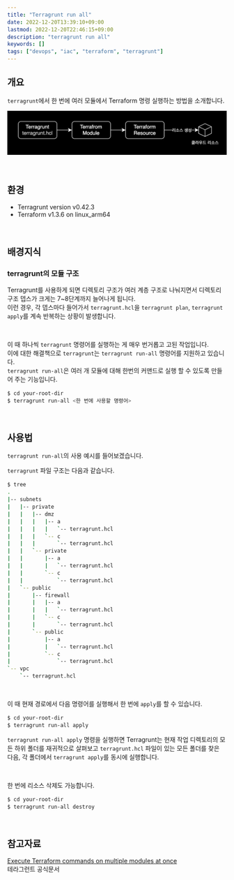 ```yaml
---
title: "Terragrunt run all"
date: 2022-12-20T13:39:10+09:00
lastmod: 2022-12-20T22:46:15+09:00
description: "terragrunt run all"
keywords: []
tags: ["devops", "iac", "terraform", "terragrunt"]
---
```


## 개요

`terragrunt`에서 한 번에 여러 모듈에서 Terraform 명령 실행하는 방법을 소개합니다.

![Terragrunt 동작방식](./1.png)

&nbsp;

## 환경

- Terragrunt version v0.42.3
- Terraform v1.3.6 on linux_arm64

&nbsp;

## 배경지식

### terragrunt의 모듈 구조

Terragrunt를 사용하게 되면 디렉토리 구조가 여러 계층 구조로 나눠지면서 디렉토리 구조 뎁스가 크게는 7~8단계까지 늘어나게 됩니다.  
이런 경우, 각 뎁스마다 들어가서 `terragrunt.hcl`을 `terragrunt plan`, `terragrunt apply`를 계속 반복하는 상황이 발생합니다.

&nbsp;

이 때 하나씩 `terragrunt` 명령어를 실행하는 게 매우 번거롭고 고된 작업입니다.  
이에 대한 해결책으로 `terragrunt`는 `terragrunt run-all` 명령어를 지원하고 있습니다.  
`terragrunt run-all`은 여러 개 모듈에 대해 한번의 커맨드로 실행 할 수 있도록 만들어 주는 기능입니다.

```bash
$ cd your-root-dir
$ terragrunt run-all <한 번에 사용할 명령어>
```

&nbsp;

## 사용법

`terragrunt run-all`의 사용 예시를 들어보겠습니다.

`terragrunt` 파일 구조는 다음과 같습니다.

```bash
$ tree
.
|-- subnets
|   |-- private
|   |   |-- dmz
|   |   |   |-- a
|   |   |   |   `-- terragrunt.hcl
|   |   |   `-- c
|   |   |       `-- terragrunt.hcl
|   |   `-- private
|   |       |-- a
|   |       |   `-- terragrunt.hcl
|   |       `-- c
|   |           `-- terragrunt.hcl
|   `-- public
|       |-- firewall
|       |   |-- a
|       |   |   `-- terragrunt.hcl
|       |   `-- c
|       |       `-- terragrunt.hcl
|       `-- public
|           |-- a
|           |   `-- terragrunt.hcl
|           `-- c
|               `-- terragrunt.hcl
`-- vpc
    `-- terragrunt.hcl
```

&nbsp;

이 때 현재 경로에서 다음 명령어를 실행해서 한 번에 `apply`를 할 수 있습니다.

```bash
$ cd your-root-dir
$ terragrunt run-all apply
```

`terragrunt run-all apply` 명령을 실행하면 Terragrunt는 현재 작업 디렉토리의 모든 하위 폴더를 재귀적으로 살펴보고 `terragrunt.hcl` 파일이 있는 모든 폴더를 찾은 다음, 각 폴더에서 `terragrunt apply`를 동시에 실행합니다.

&nbsp;

한 번에 리소스 삭제도 가능합니다.

```bash
$ cd your-root-dir
$ terragrunt run-all destroy
```

&nbsp;

## 참고자료

[Execute Terraform commands on multiple modules at once](https://terragrunt.gruntwork.io/docs/features/execute-terraform-commands-on-multiple-modules-at-once/)  
테라그런트 공식문서
